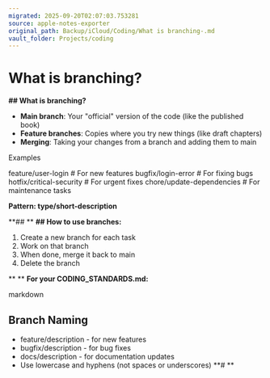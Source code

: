 ```yaml
---
migrated: 2025-09-20T02:07:03.753281
source: apple-notes-exporter
original_path: Backup/iCloud/Coding/What is branching-.md
vault_folder: Projects/coding
---
```

# What is branching?

**## What is branching?**
* **Main branch**: Your "official" version of the code (like the published book)
* **Feature branches**: Copies where you try new things (like draft chapters)
* **Merging**: Taking your changes from a branch and adding them to main

Examples

feature/user-login          # For new features
bugfix/login-error         # For fixing bugs  
hotfix/critical-security   # For urgent fixes
chore/update-dependencies  # For maintenance tasks

**Pattern: type/short-description**

**## 
**
**## How to use branches:**
1. Create a new branch for each task
2. Work on that branch
3. When done, merge it back to main
4. Delete the branch

**
**
**For your CODING_STANDARDS.md:**

markdown
## Branch Naming
- feature/description - for new features
- bugfix/description - for bug fixes
- docs/description - for documentation updates
- Use lowercase and hyphens (not spaces or underscores)
**# 
**
